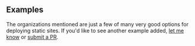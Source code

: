 ## Examples

<ul>
  <Each from="/deploying/.+?" sort="Priority" use="/_/NavItem.html"></Each>
</ul>

The organizations mentioned are just a few of many very good options for deploying static sites. If you'd like to see another example added, [let me know](https://github.com/bradeneast/ingrid-docs/issues) or [submit a PR](https://github.com/bradeneast/ingrid-docs/pulls).